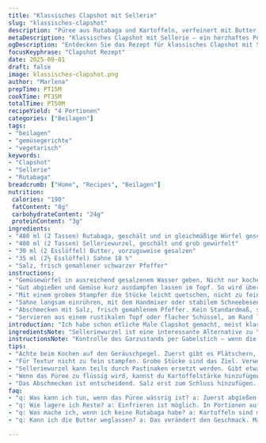 ```yaml
---
title: "Klassisches Clapshot mit Sellerie"
slug: "klassisches-clapshot"
description: "Püree aus Rutabaga und Kartoffeln, verfeinert mit Butter und 18% Sahne. Sellerie ersetzt die herkömmliche Yukon Gold Kartoffelvariante für eine intensivere Note. Gemüse gekocht, bis sie weich, aber nicht matschig sind. Das grobe Zerdrücken mit einem Stampfer vor der elektrischen Bearbeitung sorgt für Textur. Salz und Pfeffer nach Gefühl. Unverzichtbar: auf den richtigen Garpunkt achten, hier zählt mehr sensorisch als zeitlich. Butter und Creme dürfen nicht fehlen für cremige Konsistenz bei gleichzeitigem Erhalt der rustikalen, stückigen Struktur. Augenmerk auf gründliches Abtropfen, sonst wird der Brei zu wässrig."
metaDescription: "Klassisches Clapshot mit Sellerie – ein herzhaftes Püree aus Rutabaga und Sellerie. Rustikal, aromatisch und perfekt für ein schottisches Festmahl."
ogDescription: "Entdecken Sie das Rezept für klassisches Clapshot mit Sellerie. Herzhaftes Gemüse, cremig und voll Geschmack, ideal als Beilage oder Hauptgericht."
focusKeyphrase: "Clapshot Rezept"
date: 2025-09-01
draft: false
image: klassisches-clapshot.png
author: "Marlena"
prepTime: PT15M
cookTime: PT35M
totalTime: PT50M
recipeYield: "4 Portionen"
categories: ["Beilagen"]
tags:
- "beilagen"
- "gemüsegerichte"
- "vegetarisch"
keywords:
- "Clapshot"
- "Sellerie"
- "Rutabaga"
breadcrumb: ["Home", "Recipes", "Beilagen"]
nutrition: 
 calories: "190"
 fatContent: "8g"
 carbohydrateContent: "24g"
 proteinContent: "3g"
ingredients:
- "480 ml (2 Tassen) Rutabaga, geschält und in gleichmäßige Würfel geschnitten"
- "480 ml (2 Tassen) Selleriewurzel, geschält und grob gewürfelt"
- "30 ml (2 Esslöffel) Butter, vorzugsweise gesalzen"
- "35 ml (2½ Esslöffel) Sahne 18 %"
- "Salz, frisch gemahlener schwarzer Pfeffer"
instructions:
- "Gemüsewürfel in ausreichend gesalzenem Wasser geben. Nicht nur kochen, aber auch nicht weichkochen. Richtig ist, wenn sich die Würfel mit der Gabel leicht durchstechen lassen, ohne auseinanderzufallen. Dauer variiert – sitze dabei und kontrolliere. Klackende Geräusche beim Kochen verändern sich in ein ruhiges Gluckern, dann passt’s."
- "Gut abgießen und Gemüse kurz ausdampfen lassen im Topf. So wird überschüssige Feuchtigkeit entsorgt, für spätere Cremigkeit ohne Wasserschwemme. Niemals unter Wasser abschrecken, der Geschmack würde leiden."
- "Mit einem groben Stampfer die Stücke leicht quetschen, nicht zu fein. Das bringt Struktur, keine glatte Suppe. Butter jetzt rein, dabei zergehen lassen in den warmen Stücken, fühlen, wie sie schmilzt – das ist Aroma, fast wie ein Hauch von nassem Holz im Herbst."
- "Sahne langsam einrühren, mit dem Handmixer oder stabilem Schneebesen, gerade so viel, bis die Masse cremig wird, aber noch Biss hat. Zu viel Flüssigkeit, Klumpen, zu wenig, dann staubt es."
- "Abschmecken mit Salz, frisch gemahlenem Pfeffer. Kein Standardmaß, schmecken! Manche mögen’s salziger, andere brauchen mehr Pfeffer. Ich habe einmal zu schüchtern gewürzt, Ergebnis: fade Pappe ohne Charakter."
- "Servieren aus einem rustikalen Topf oder flacher Schüssel, am Rand leicht gebräunt durch die Wärme. Passt gut zu Whisky-Soße oder gebratenen Pilzen – hier fängt das Gericht erst an, zu leben."
introduction: "Ich habe schon etliche Male Clapshot gemacht, meist klassisch mit Kartoffeln, doch die Verwendung von Selleriewurzel bringt überraschend viel Tiefe. Das Gericht lebt nicht nur von der Cremigkeit der Milchprodukte, sondern gerade vom Zusammenspiel der Gemüsearomen. Wichtig war mir immer, das Gericht nicht zu fein zu machen – ein grober Brei mit Textur ist das Ziel, nicht Püree wie Kleinkinderbrei. Durch das vorsichtige Stampfen vor dem Rühren holt man genau diese Spannung, diese rustikale Herzlichkeit. Gekocht lieber auf Sicht als stur nach Minuten, fühlt euch frei. Gemerkt habe ich auch, dass Sahne mit 18 Prozent mehr Bindekraft bringt, leichter und milder als Creme fraîche. Oft unterschätzt wird die Butter: Kein Ersatz durch Margarine, nur echte Butter gibt den Geschmack, der bleibt. Salz nicht zu früh, denn Wasser schmeckt immer fade. Wenn es mal zu flüssig wird, hilft neben Zusetzen von Kartoffelstärke auch kurzes Einkochen in der Pfanne – erinnert mich an die alte Küche meiner Großmutter, wo keiner maß, sondern auf Instinkt kochte."
ingredientsNote: "Selleriewurzel ist eine interessante Alternative zu Yukon Gold Kartoffeln, sie hat eine etwas nussige Note und gibt mehr Körper. Für einen anderen Twist empfehle ich Bio-Butter, sie hat mehr Eigengeschmack. Die Sahne kann durch 15% ersetzt werden, allerdings verliert man dann ein wenig die Cremigkeit. Wer die Textur lieber etwas feiner mag, kann das Stampfen mit einer Gabel machen, für grobe Strukturen liegt der Finger dazwischen – ist nicht nur meine Meinung. Salz und Pfeffer sind Pflicht, bei Pfeffer eher vorsichtig dosieren, er kann schnell dominieren. Das Gemüse bitte gleichmäßig schneiden, damit sie gleichzeitig gar werden, ansonsten zerfällt einiges schon während des Stampfens, was unangenehm wird. Bei Engpass passen auch Pastinaken als Ersatz, machen sogar noch süßlicher. Meine Faustregel: Nie mehr als gleiche Menge Gemüse zu Kartoffeln, sonst wird zu intensiv und der Brei wie Brei im negativen Sinn."
instructionsNote: "Kontrolle des Garzustands per Gabelstich – wenn die Würfel zerfallen, ist’s zu lang. Dampfen lassen nach dem Abgießen ist wichtig, um überschüssige Flüssigkeit loszuwerden. Grob stampfen zuerst, dann mit minimalem Einsatz des Handmixers cremig rühren, das spart Zeit und gibt Struktur. Die Butter unbedingt in den heißen Topf zum Gemüse geben, niemals kalte Butter nachträglich unterjubeln – sonst nicht schmelzen und dämpfen lassen. Bei Zugabe der Sahne langsam, sonst wird die Masse zu flüssig und unverbindlich. Die Gewürze lieber zum Schluss, ausgenommen das Kochwasser beim Gemüse, das muss Salz enthalten, sonst deplatziert das Ganze. Ich habe gelernt, dass der Brei im Warmen nachzieht – etwas zu dunkel oder zu strohig werden vermeiden durch zügiges Servieren. Für den letzten Kick leicht erwärmte Pfanne oder Topf zurück auf die Platte, um alles nochmal durchzuziehen und Aromen zu heben."
tips:
- "Achte beim Kochen auf den Geräuschpegel. Zuerst gibt es Plätschern, dann wird es ruhiger. Wenn du das hörst, ist das Gemüse fast fertig. Kaltes Wasser schadet dem Geschmack, daher nicht abspülen."
- "Für Textur nicht zu fein stampfen. Grobe Stücke sind das Ziel. Verwende einen stabilen Stampfer. Bei Bedarf mehr Butter hinzufügen für zusätzlichen Geschmack. Ein rustikaler Brei bringt mehr Freude."
- "Selleriewurzel kann teils durch Pastinaken ersetzt werden. Gibt etwas Süße. Auch Bio-Butter bringt tollen Eigengeschmack. Achte auf Portionierung – nicht zu viel Sellerie, sonst wird's zu intensiv."
- "Wenn das Püree zu flüssig wird, kannst du Kartoffelstärke hinzufügen. Auch kurz einkochen hilft, achte aber auf die Hitze. Gefühle spielen hier eine Rolle. Zu viel Rühren macht's matschig."
- "Das Abschmecken ist entscheidend. Salz erst zum Schluss hinzufügen. Jeder hat andere Vorlieben, also schau, was dir schmeckt. Pfeffer vorsichtig dosieren, nicht zu dominant."
faq:
- "q: Was kann ich tun, wenn das Püree wässrig ist? a: Zuerst abgießen und ausdampfen lassen. Ist es zu flüssig, ein bisschen Kartoffelstärke dazu. Oder in der Pfanne leicht einkochen."
- "q: Wie lagere ich Reste? a: Einfrieren ist möglich. In Portionen aufteilen. Im Kühlschrank hält's zwei bis drei Tage. Einfach wieder leicht erwärmen. Achte auf die Konsistenz."
- "q: Was mache ich, wenn ich keine Rutabaga habe? a: Kartoffeln sind möglich, aber das Gericht wird anders. Pastinaken geben auch eine süßliche Note. Schau, was du da hast."
- "q: Kann ich die Butter weglassen? a: Das verändert den Geschmack. Margarine ist kein echter Ersatz. Du könntest auch mehr Sahne verwenden, aber die Konsistenz wird anders."

---
```

